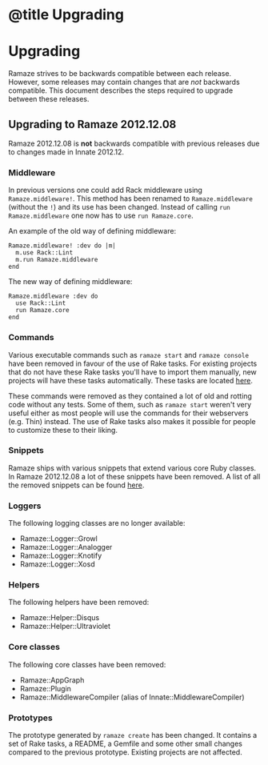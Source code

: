 # @title Upgrading
# Upgrading

Ramaze strives to be backwards compatible between each release. However, some
releases may contain changes that are *not* backwards compatible. This document
describes the steps required to upgrade between these releases.

## Upgrading to Ramaze 2012.12.08

Ramaze 2012.12.08 is **not** backwards compatible with previous releases due
to changes made in Innate 2012.12.

### Middleware

In previous versions one could add Rack middleware using `Ramaze.middleware!`.
This method has been renamed to `Ramaze.middleware` (without the `!`) and its
use has been changed. Instead of calling `run Ramaze.middleware` one now has to
use `run Ramaze.core`.

An example of the old way of defining middleware:

    Ramaze.middleware! :dev do |m|
      m.use Rack::Lint
      m.run Ramaze.middleware
    end

The new way of defining middleware:

    Ramaze.middleware :dev do
      use Rack::Lint
      run Ramaze.core
    end

### Commands

Various executable commands such as `ramaze start` and `ramaze console` have
been removed in favour of the use of Rake tasks. For existing projects that do
not have these Rake tasks you'll have to import them manually, new projects
will have these tasks automatically. These tasks are located [here][rake
tasks].

These commands were removed as they contained a lot of old and rotting code
without any tests. Some of them, such as `ramaze start` weren't very useful
either as most people will use the commands for their webservers (e.g. Thin)
instead. The use of Rake tasks also makes it possible for people to customize
these to their liking.

### Snippets

Ramaze ships with various snippets that extend various core Ruby classes. In
Ramaze 2012.12.08 a lot of these snippets have been removed. A list of all the
removed snippets can be found [here][removed snippets].

### Loggers

The following logging classes are no longer available:

* Ramaze::Logger::Growl
* Ramaze::Logger::Analogger
* Ramaze::Logger::Knotify
* Ramaze::Logger::Xosd

### Helpers

The following helpers have been removed:

* Ramaze::Helper::Disqus
* Ramaze::Helper::Ultraviolet

### Core classes

The following core classes have been removed:

* Ramaze::AppGraph
* Ramaze::Plugin
* Ramaze::MiddlewareCompiler (alias of Innate::MiddlewareCompiler)

### Prototypes

The prototype generated by `ramaze create` has been changed. It contains a set
of Rake tasks, a README, a Gemfile and some other small changes compared to the
previous prototype. Existing projects are not affected.

[rake tasks]: https://github.com/Ramaze/ramaze/blob/master/lib/proto/task/ramaze.rake
[removed snippets]: https://github.com/Ramaze/ramaze/commit/7e966dcdec50d490eb828f7673f101b1a6b087b3
